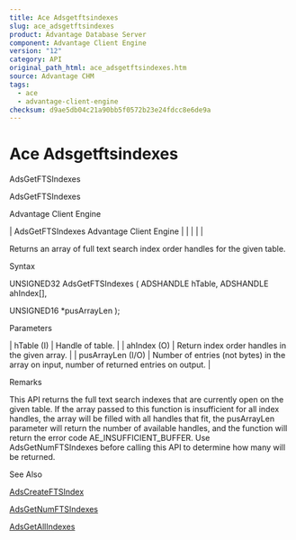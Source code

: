 ```yaml
---
title: Ace Adsgetftsindexes
slug: ace_adsgetftsindexes
product: Advantage Database Server
component: Advantage Client Engine
version: "12"
category: API
original_path_html: ace_adsgetftsindexes.htm
source: Advantage CHM
tags:
  - ace
  - advantage-client-engine
checksum: d9ae5db04c21a90bb5f0572b23e24fdcc8e6de9a
---
```


# Ace Adsgetftsindexes

AdsGetFTSIndexes

AdsGetFTSIndexes

Advantage Client Engine

| AdsGetFTSIndexes  Advantage Client Engine |  |  |  |  |

Returns an array of full text search index order handles for the given table.

Syntax

UNSIGNED32 AdsGetFTSIndexes ( ADSHANDLE hTable, ADSHANDLE ahIndex[],

UNSIGNED16 \*pusArrayLen );

Parameters

| hTable (I) | Handle of table. |
| ahIndex (O) | Return index order handles in the given array. |
| pusArrayLen (I/O) | Number of entries (not bytes) in the array on input, number of returned entries on output. |

Remarks

This API returns the full text search indexes that are currently open on the given table. If the array passed to this function is insufficient for all index handles, the array will be filled with all handles that fit, the pusArrayLen parameter will return the number of available handles, and the function will return the error code AE\_INSUFFICIENT\_BUFFER. Use AdsGetNumFTSIndexes before calling this API to determine how many will be returned.

See Also

[AdsCreateFTSIndex](ace_adscreateftsindex.md)

[AdsGetNumFTSIndexes](ace_adsgetnumftsindexes.md)

[AdsGetAllIndexes](ace_adsgetallindexes.md)
